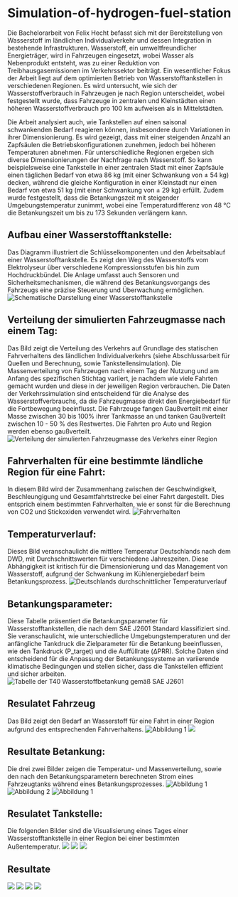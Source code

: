 # Simulation-of-hydrogen-fuel-station

Die Bachelorarbeit von Felix Hecht befasst sich mit der Bereitstellung von Wasserstoff im ländlichen Individualverkehr und dessen Integration in bestehende Infrastrukturen. Wasserstoff, ein umweltfreundlicher Energieträger, wird in Fahrzeugen eingesetzt, wobei Wasser als Nebenprodukt entsteht, was zu einer Reduktion von Treibhausgasemissionen im Verkehrssektor beiträgt. Ein wesentlicher Fokus der Arbeit liegt auf dem optimierten Betrieb von Wasserstofftankstellen in verschiedenen Regionen. Es wird untersucht, wie sich der Wasserstoffverbrauch in Fahrzeugen je nach Region unterscheidet, wobei festgestellt wurde, dass Fahrzeuge in zentralen und Kleinstädten einen höheren Wasserstoffverbrauch pro 100 km aufweisen als in Mittelstädten.

Die Arbeit analysiert auch, wie Tankstellen auf einen saisonal schwankenden Bedarf reagieren können, insbesondere durch Variationen in ihrer Dimensionierung. Es wird gezeigt, dass mit einer steigenden Anzahl an Zapfsäulen die Betriebskonfigurationen zunehmen, jedoch bei höheren Temperaturen abnehmen. Für unterschiedliche Regionen ergeben sich diverse Dimensionierungen der Nachfrage nach Wasserstoff. So kann beispielsweise eine Tankstelle in einer zentralen Stadt mit einer Zapfsäule einen täglichen Bedarf von etwa 86 kg (mit einer Schwankung von ± 54 kg) decken, während die gleiche Konfiguration in einer Kleinstadt nur einen Bedarf von etwa 51 kg (mit einer Schwankung von ± 29 kg) erfüllt. Zudem wurde festgestellt, dass die Betankungszeit mit steigender Umgebungstemperatur zunimmt, wobei eine Temperaturdifferenz von 48 °C die Betankungszeit um bis zu 173 Sekunden verlängern kann​​.


## Aufbau einer Wasserstofftankstelle:
Das Diagramm illustriert die Schlüsselkomponenten und den Arbeitsablauf einer Wasserstofftankstelle. Es zeigt den Weg des Wasserstoffs vom Elektrolyseur über verschiedene Kompressionsstufen bis hin zum Hochdruckbündel. Die Anlage umfasst auch Sensoren und Sicherheitsmechanismen, die während des Betankungsvorgangs des Fahrzeugs eine präzise Steuerung und Überwachung ermöglichen.
![Schematische Darstellung einer Wasserstofftankstelle](https://github.com/FelixGitReporian/Simulation-of-hydrogen-fuel-station/blob/main/Ergebnisse/Bilder/Wasserstofftankstelle%20technischer%20Aufbau.png)

## Verteilung der simulierten Fahrzeugmasse nach einem Tag:
Das Bild zeigt die Verteilung des Verkehrs auf Grundlage des statischen Fahrverhaltens des ländlichen Individualverkehrs (siehe Abschlussarbeit für Quellen und Berechnung, sowie Tankstellensimulation). Die Massenverteilung von Fahrzeugen nach einem Tag der Nutzung und am Anfang des spezifischen Stichtag variiert, je nachdem wie viele Fahrten gemacht wurden und diese in der jeweiligen Region verbrauchen. Die Daten der Verkehrssimulation sind entscheidend für die Analyse des Wasserstoffverbrauchs, da die Fahrzeugmasse direkt den Energiebedarf für die Fortbewegung beeinflusst. Die Fahrzeuge fangen Gaußverteilt mit einer Masse zwischen 30 bis 100% ihrer Tankmasse an und tanken Gaußverteilt zwischen 10 - 50 % des Restwertes. Die Fahrten pro Auto und Region werden ebenso gaußverteilt.
![Verteilung der simulierten Fahrzeugmasse des Verkehrs einer Region](https://github.com/FelixGitReporian/Simulation-of-hydrogen-fuel-station/blob/main/Ergebnisse/Bilder/Beispiel%20Verteilung_%20Verkehr%201.png)


## Fahrverhalten für eine bestimmte ländliche Region für eine Fahrt:
In diesem Bild wird der Zusammenhang zwischen der Geschwindigkeit, Beschleungigung und Gesamtfahrtstrecke bei einer Fahrt dargestellt. Dies entsprich einem bestimmten Fahrverhalten, wie er sonst für die Berechnung von CO2 und Stickoxiden verwendet wird.
![Fahrverhalten](https://github.com/FelixGitReporian/Simulation-of-hydrogen-fuel-station/blob/main/Ergebnisse/Bilder/Verkehr%203.png)

## Temperaturverlauf:
Dieses Bild veranschaulicht die mittlere Temperatur Deutschlands nach dem DWD, mit Durchschnittswerten für verschiedene Jahreszeiten. Diese Abhängigkeit ist kritisch für die Dimensionierung und das Management von Wasserstoff, aufgrund der Schwankung im Kühlenergiebedarf beim Betankungsprozess.
![Deutschlands durchschnittlicher Temperaturverlauf](https://github.com/FelixGitReporian/Simulation-of-hydrogen-fuel-station/blob/main/Ergebnisse/Bilder/Temperaturverlauf.png)

## Betankungsparameter:
Diese Tabelle präsentiert die Betankungsparameter für Wasserstofftankstellen, die nach dem SAE J2601 Standard klassifiziert sind. Sie veranschaulicht, wie unterschiedliche Umgebungstemperaturen und der anfängliche Tankdruck die Zielparameter für die Betankung beeinflussen, wie den Tankdruck (P_target) und die Auffüllrate (ΔPRR). Solche Daten sind entscheidend für die Anpassung der Betankungssysteme an variierende klimatische Bedingungen und stellen sicher, dass die Tankstellen effizient und sicher arbeiten.
![Tabelle der T40 Wasserstoffbetankung gemäß SAE J2601](https://github.com/FelixGitReporian/Simulation-of-hydrogen-fuel-station/blob/main/Ergebnisse/Bilder/Tabelle%20einer%20T40%20Wasserstoffbetankung%20gem%C3%A4%C3%9F%20SAE%20J2601.png)

## Resulatet Fahrzeug
Das Bild zeigt den Bedarf an Wasserstoff für eine Fahrt in einer Region aufgrund des entsprechenden Fahrverhaltens.
![Abbildung 1](https://github.com/FelixGitReporian/Simulation-of-hydrogen-fuel-station/blob/main/Ergebnisse/Bilder/Resulte%20Fahrzeuge%203.png)
![](https://github.com/FelixGitReporian/Simulation-of-hydrogen-fuel-station/blob/main/Ergebnisse/Bilder/Auschnitt%20Fahrzeuge%201.png)

## Resultate Betankung:
Die drei zwei Bilder zeigen die Temperatur- und Massenverteilung, sowie den nach den Betankungsparametern berechneten Strom eines Fahrzeugtanks während eines Betankungsprozesses.
![Abbildung 1](https://github.com/FelixGitReporian/Simulation-of-hydrogen-fuel-station/blob/main/Ergebnisse/Bilder/Betankung%20vergleich_%20Temperatur_%20Tank.png)
![Abbildung 2](https://github.com/FelixGitReporian/Simulation-of-hydrogen-fuel-station/blob/main/Ergebnisse/Bilder/Betankung%20vergleich_%20Masse_%20Tank.png)
![Abbildung 1](https://github.com/FelixGitReporian/Simulation-of-hydrogen-fuel-station/blob/main/Ergebnisse/Bilder/Betankung%20vergleich.png)

## Resulatet Tankstelle:
Die folgenden Bilder sind die Visualisierung eines Tages einer Wasserstofftankstelle in einer Region bei einer bestimmten Außentemperatur.
![](https://github.com/FelixGitReporian/Simulation-of-hydrogen-fuel-station/blob/main/Ergebnisse/Bilder/tagesverlauf_%20druck.png)
![](https://github.com/FelixGitReporian/Simulation-of-hydrogen-fuel-station/blob/main/Ergebnisse/Bilder/tagesverlauf_%20masse.png)
![](https://github.com/FelixGitReporian/Simulation-of-hydrogen-fuel-station/blob/main/Ergebnisse/Bilder/tagesverlauf_%20temp.png)

## Resultate
![](https://github.com/FelixGitReporian/Simulation-of-hydrogen-fuel-station/blob/main/Ergebnisse/Bilder/beispiel_%20datentabelle.png)
![](https://github.com/FelixGitReporian/Simulation-of-hydrogen-fuel-station/blob/main/Ergebnisse/Bilder/zapfs%C3%A4ulen_%20masse.png)
![](https://github.com/FelixGitReporian/Simulation-of-hydrogen-fuel-station/blob/main/Ergebnisse/Bilder/Daten_%20Auswertung_%201.png)
![](https://github.com/FelixGitReporian/Simulation-of-hydrogen-fuel-station/blob/main/Ergebnisse/Bilder/Daten_%20Auswertung.png)


